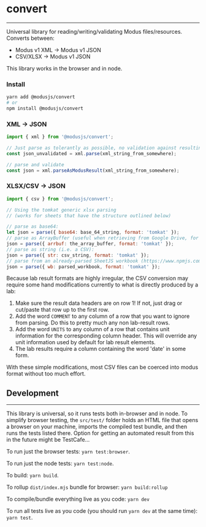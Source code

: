 # convert

---

Universal library for reading/writing/validating Modus files/resources. Converts between:

- Modus v1 XML -> Modus v1 JSON
- CSV/XLSX -> Modus v1 JSON

This library works in the browser and in node.

### Install

```bash
yarn add @modusjs/convert
# or
npm install @modusjs/convert
```

### XML -> JSON

```javascript
import { xml } from '@modusjs/convert';

// Just parse as tolerantly as possible, no validation against resulting json schema:
const json_unvalidated = xml.parse(xml_string_from_somewhere);

// parse and validate
const json = xml.parseAsModusResult(xml_string_from_somewhere);
```

### XLSX/CSV -> JSON

```javascript
import { csv } from '@modusjs/convert';

// Using the tomkat generic xlsx parsing
// (works for sheets that have the structure outlined below)

// parse as base64:
let json = parse({ base64: base_64_string, format: 'tomkat' });
// parse as ArrayBuffer (useful when retrieving from Google Drive, for example):
json = parse({ arrbuf: the_array_buffer, format: 'tomkat' });
// parse as string (i.e. a CSV):
json = parse({ str: csv_string, format: 'tomkat' });
// parse from an already-parsed SheetJS workbook (https://www.npmjs.com/package/xlsx)
json = parse({ wb: parsed_workbook, format: 'tomkat' });
```

Because lab result formats are highly irregular, the CSV conversion may require some hand modifications currently to what is directly produced by a lab:

1. Make sure the result data headers are on row 1! If not, just drag or cut/paste that row up to the first row.
2. Add the word `COMMENT` to any column of a row that you want to ignore from parsing. Do this to pretty much any non lab-result rows.
3. Add the word `UNITS` to any column of a row that contains unit information for the corresponding column header. This will override any unit information used by default for lab result elements.
4. The lab results require a column containing the word 'date' in some form.

With these simple modifications, most CSV files can be coerced into modus format without too much effort.

## Development

---

This library is universal, so it runs tests both in-browser and in node. To simplify
browser testing, the `src/test/` folder holds an HTML file that opens a browser on your machine,
imports the compiled test bundle, and then runs the tests listed there. Option for getting
an automated result from this in the future might be TestCafe...

To run just the browser tests: `yarn test:browser`.

To run just the node tests: `yarn test:node`.

To build: `yarn build`.

To rollup `dist/index.mjs` bundle for browser: `yarn build:rollup`

To compile/bundle everything live as you code: `yarn dev`

To run all tests live as you code (you should run `yarn dev` at the same time): `yarn test`.
